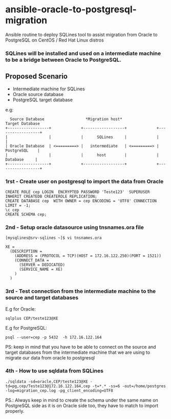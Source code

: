 # ansible-oracle-to-postgresql-migration
Ansible routine to deploy SQLines tool to assist migration from Oracle to PostgreSQL on CentOS / Red Hat Linux distros

### SQLines will be installed and used on a intermediate machine to be a bridge between Oracle to PostgreSQL.

## Proposed Scenario

* Intermediate machine for SQLines
* Oracle source database
* PostgreSQL target database

e.g:

```
  Source Database                  *Migration host*                 Target Database
+------------------+             +------------------+             +------------------+
|                  |             |      SQLines     |             |                  |
| Oracle Database  | <=========> |   intermediate   | <=========> |    PostgreSQL    |
|                  |             |      host        |             |     Database     |
+------------------+             +------------------+             +------------------+
```

### 1rst - Create user on postgresql to import the data from Oracle
```
CREATE ROLE cep LOGIN  ENCRYPTED PASSWORD 'Teste123'  SUPERUSER INHERIT CREATEDB CREATEROLE REPLICATION;
CREATE DATABASE cep  WITH OWNER = cep ENCODING = 'UTF8' CONNECTION LIMIT = -1;
\c cep
CREATE SCHEMA cep;
```

### 2nd - Setup oracle datasource using tnsnames.ora file
```
[mysqlines@srv-sqlines ~]$ vi tnsnames.ora
```

```
XE =
  (DESCRIPTION =
    (ADDRESS = (PROTOCOL = TCP)(HOST = 172.16.122.250)(PORT = 1521))
    (CONNECT_DATA =
      (SERVER = DEDICATED)
      (SERVICE_NAME = XE)
    )
  )
```

### 3rd - Test connection from the intermediate machine to the source and target databases

E.g for Oracle:
```
sqlplus CEP/teste123@XE
```

E.g for PostgreSQL:
```
psql --user=cep -p 5432  -h 172.16.122.164
```

PS: keep in mind that you have to be able to connect on the source and target databases from the intermediate machine that we are using to migrate our data from oracle to postgresql

### 4th - How to use sqldata from SQLines

```
./sqldata -sd=oracle,CEP/teste123@XE -td=pg,cep/Teste123@172.16.122.164,cep -t=*.* -ss=6 -out=/home/postgres -log=migration_cep.log -pg_client_encoding=UTF8
```

PS.: Always keep in mind to create the schema under the same name on PostgreSQL side as it is on Oracle side too, they have to match to import properly.
